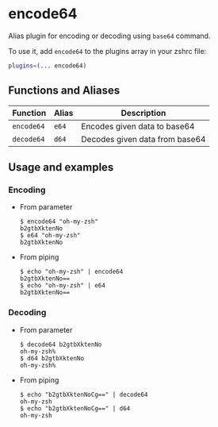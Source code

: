 # encode64

Alias plugin for encoding or decoding using `base64` command.

To use it, add `encode64` to the plugins array in your zshrc file:

```zsh
plugins=(... encode64)
```

## Functions and Aliases

| Function   | Alias | Description                    |
| ---------- | ----- | ------------------------------ |
| `encode64` | `e64` | Encodes given data to base64   |
| `decode64` | `d64` | Decodes given data from base64 |

## Usage and examples

### Encoding

- From parameter

  ```console
  $ encode64 "oh-my-zsh"
  b2gtbXktenNo
  $ e64 "oh-my-zsh"
  b2gtbXktenNo
  ```

- From piping

  ```console
  $ echo "oh-my-zsh" | encode64
  b2gtbXktenNo==
  $ echo "oh-my-zsh" | e64
  b2gtbXktenNo==
  ```

### Decoding

- From parameter

  ```console
  $ decode64 b2gtbXktenNo
  oh-my-zsh%
  $ d64 b2gtbXktenNo
  oh-my-zsh%
  ```

- From piping

  ```console
  $ echo "b2gtbXktenNoCg==" | decode64
  oh-my-zsh
  $ echo "b2gtbXktenNoCg==" | d64
  oh-my-zsh
  ```
